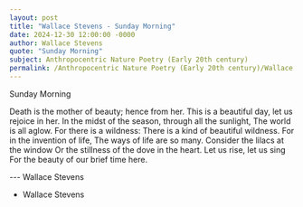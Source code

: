 ```yaml
---
layout: post
title: "Wallace Stevens - Sunday Morning"
date: 2024-12-30 12:00:00 -0000
author: Wallace Stevens
quote: "Sunday Morning"
subject: Anthropocentric Nature Poetry (Early 20th century)
permalink: /Anthropocentric Nature Poetry (Early 20th century)/Wallace Stevens/Wallace Stevens - Sunday Morning
---
```


Sunday Morning

Death is the mother of beauty; hence from her.
This is a beautiful day, let us rejoice in her.
In the midst of the season, through all the sunlight,
The world is all aglow. For there is a wildness:
There is a kind of beautiful wildness.
For in the invention of life,
The ways of life are so many.
Consider the lilacs at the window
Or the stillness of the dove in the heart.
Let us rise, let us sing
For the beauty of our brief time here.

--- Wallace Stevens

- Wallace Stevens
